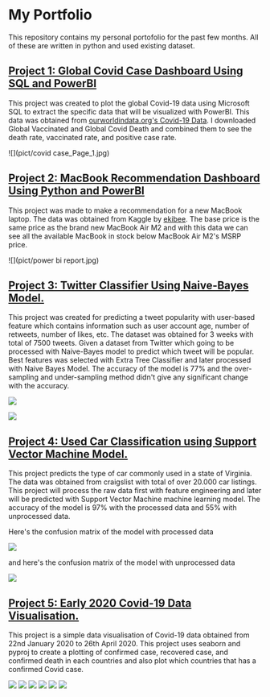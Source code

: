 # My Portfolio
This repository contains my personal portofolio for the past few months.
All of these are written in python and used existing dataset.


## [Project 1: Global Covid Case Dashboard Using SQL and PowerBI](https://github.com/agung67/MyPortfolio/tree/main/Covid%20Case%20SQL)
  This project was created to plot the global Covid-19 data using Microsoft SQL to extract the specific data that will be visualized with PowerBI. This data was obtained from [ourworldindata.org's Covid-19 Data]([https://ourworldindata.org/covid-deaths]). I downloaded Global Vaccinated and Global Covid Death and combined them to see the death rate, vaccinated rate, and positive case rate.
  
![](pict/covid case_Page_1.jpg)


## [Project 2: MacBook Recommendation Dashboard Using Python and PowerBI](https://github.com/agung67/MyPortfolio/tree/main/Twitter%20Classification)
  This project was made to make a recommendation for a new MacBook laptop. The data was obtained from Kaggle by [ekibee](  https://www.kaggle.com/datasets/ekibee/macbooks-dataset). The base price is the same price as the brand new MacBook Air M2 and with this data we can see all the available MacBook in stock below MacBook Air M2's MSRP price.
  
![](pict/power bi report.jpg)



## [Project 3: Twitter Classifier Using Naive-Bayes Model.](https://github.com/agung67/MyPortfolio/tree/main/Twitter%20Classification)
  This project was created for predicting a tweet popularity with user-based feature which contains information such as user account age, number of retweets, number of likes, etc. The dataset was obtained for 3 weeks with total of 7500 tweets. Given a dataset from Twitter which going to be processed with Naive-Bayes model to predict which tweet will be popular. 
  Best features was selected with Extra Tree Classifier and later processed with Naive Bayes Model. The accuracy of the model is 77% and the over-sampling and under-sampling method didn't give any significant change with the accuracy.
  
![](pict/twitter_confmatrix.png)

![](pict/best_feature.png)

## [Project 4: Used Car Classification using Support Vector Machine Model.](https://github.com/agung67/MyPortfolio/tree/main/Used%20car)
This project predicts the type of car commonly used in a state of Virginia. The data was obtained from craigslist with total of over 20.000 car listings. This project will process the raw data first with feature engineering and later will be predicted with Support Vector Machine machine learning model. The accuracy of the model is 97% with the processed data and 55% with unprocessed data.
 
Here's the confusion matrix of the model with processed data

![](/pict/usedcar_processed.png)

and here's the confusion matrix of the model with unprocessed data

![](/pict/usedcar_unprocessed.png)

## [Project 5: Early 2020 Covid-19 Data Visualisation.](https://github.com/agung67/MyPortfolio/tree/main/Data%20Covid)
  This project is a simple data visualisation of Covid-19 data obtained from 22nd January 2020 to 26th April 2020. This project uses seaborn and pyproj to create a plotting of confirmed case, recovered case, and confirmed death in each countries and also plot which countries that has a confirmed Covid case.
  
![](pict/bokeh_plot%20(1).png)
![](pict/bokeh_plot%20(2).png)
![](pict/bokeh_plot%20(3).png)
![](pict/bokeh_plot%20(4).png)
![](pict/bokeh_plot%20(4).png)
![](pict/bokeh_plot_map.png)
